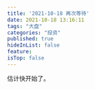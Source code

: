 ```yaml
---
title: '2021-10-18 再次等待'
date: 2021-10-18 13:16:11
tags: "大盘"
categories: "投资"
published: true
hideInList: false
feature: 
isTop: false
---
```

估计快开始了。

<!-- more -->
